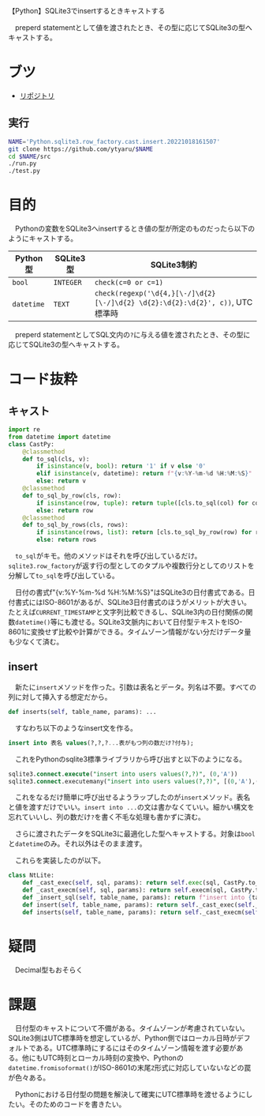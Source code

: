 【Python】SQLite3でinsertするときキャストする

　preperd statementとして値を渡されたとき、その型に応じてSQLite3の型へキャストする。

<!-- more -->

# ブツ

* [リポジトリ][]

[リポジトリ]:https://github.com/ytyaru/Python.sqlite3.row_factory.cast.insert.20221018161507
[DEMO]:https://ytyaru.github.io/Python.sqlite3.row_factory.cast.insert.20221018161507/

## 実行

```sh
NAME='Python.sqlite3.row_factory.cast.insert.20221018161507'
git clone https://github.com/ytyaru/$NAME
cd $NAME/src
./run.py
./test.py
```

# 目的

　Pythonの変数をSQLite3へinsertするとき値の型が所定のものだったら以下のようにキャストする。

Python型|SQLite3型|SQLite3制約
--------|---------|-----------
`bool`|`INTEGER`|`check(c=0 or c=1)`
`datetime`|`TEXT`|`check(regexp('\d{4,}[\-/]\d{2}[\-/]\d{2} \d{2}:\d{2}:\d{2}', c))`, UTC標準時

　preperd statementとしてSQL文内の`?`に与える値を渡されたとき、その型に応じてSQLite3の型へキャストする。

# コード抜粋

## キャスト

```python
import re
from datetime import datetime
class CastPy:
    @classmethod
    def to_sql(cls, v):
        if isinstance(v, bool): return '1' if v else '0'
        elif isinstance(v, datetime): return f"{v:%Y-%m-%d %H:%M:%S}"
        else: return v
    @classmethod
    def to_sql_by_row(cls, row):
        if isinstance(row, tuple): return tuple([cls.to_sql(col) for col in row])
        else: return row
    @classmethod
    def to_sql_by_rows(cls, rows):
        if isinstance(rows, list): return [cls.to_sql_by_row(row) for row in rows]
        else: return rows
```

　`to_sql`がキモ。他のメソッドはそれを呼び出しているだけ。`sqlite3.row_factory`が返す行の型としてのタプルや複数行分としてのリストを分解して`to_sql`を呼び出している。

　日付の書式f"{v:%Y-%m-%d %H:%M:%S}"はSQLite3の日付書式である。日付書式にはISO-8601があるが、SQLite3日付書式のほうがメリットが大きい。たとえば`CURRENT_TIMESTAMP`と文字列比較できるし、SQLite3内の日付関係の関数`datetime()`等にも渡せる。SQLite3文脈内において日付型テキストをISO-8601に変換せず比較や計算ができる。タイムゾーン情報がない分だけデータ量も少なくて済む。

## insert

　新たに`insert`メソッドを作った。引数は表名とデータ。列名は不要。すべての列に対して挿入する想定だから。

```python
def inserts(self, table_name, params): ...
```

　すなわち以下のようなinsert文を作る。

```sql
insert into 表名 values(?,?,?...表がもつ列の数だけ?付与);
```

　これをPythonのsqlite3標準ライブラリから呼び出すと以下のようになる。

```sql
sqlite3.connect.execute("insert into users values(?,?)", (0,'A'))
sqlite3.connect.executemany("insert into users values(?,?)", [(0,'A'),(1,'B')])
```

　これをなるだけ簡単に呼び出せるようラップしたのが`insert`メソッド。表名と値を渡すだけでいい。`insert into ...`の文は書かなくていい。細かい構文を忘れていいし、列の数だけ`?`を書く不毛な処理も書かずに済む。

　さらに渡されたデータをSQLite3に最適化した型へキャストする。対象は`bool`と`datetime`のみ。それ以外はそのまま渡す。

　これらを実装したのが以下。

```python
class NtLite:
    def _cast_exec(self, sql, params): return self.exec(sql, CastPy.to_sql_by_row(params))
    def _cast_execm(self, sql, params): return self.execm(sql, CastPy.to_sql_by_rows(params))
    def _insert_sql(self, table_name, params): return f"insert into {table_name} values ({','.join('?' * len(params))})"
    def insert(self, table_name, params): return self._cast_exec(self._insert_sql(table_name, params), params)
    def inserts(self, table_name, params): return self._cast_execm(self._insert_sql(table_name, params), params)
```

# 疑問

　Decimal型もおそらく

# 課題

　日付型のキャストについて不備がある。タイムゾーンが考慮されていない。SQLite3側はUTC標準時を想定しているが、Python側ではローカル日時がデフォルトである。UTC標準時にするにはそのタイムゾーン情報を渡す必要がある。他にもUTC時刻とローカル時刻の変換や、Pythonの`datetime.fromisoformat()`がISO-8601の末尾`Z`形式に対応していないなどの罠が色々ある。

　Pythonにおける日付型の問題を解決して確実にUTC標準時を渡せるようにしたい。そのためのコードを書きたい。

